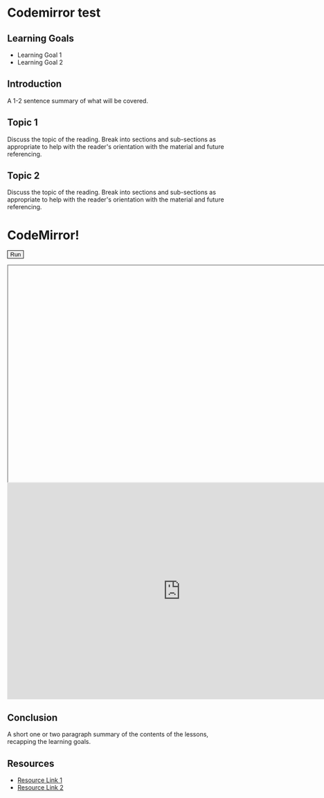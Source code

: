 # Codemirror test

## Learning Goals

- Learning Goal 1
- Learning Goal 2

## Introduction

A 1-2 sentence summary of what will be covered.

## Topic 1

Discuss the topic of the reading. Break into sections and sub-sections as
appropriate to help with the reader's orientation with the material and future
referencing.

## Topic 2

Discuss the topic of the reading. Break into sections and sub-sections as
appropriate to help with the reader's orientation with the material and future
referencing.

<h1>CodeMirror!</h1>

<button id="run_button" style="border:1px solid black">Run</button>

<div id="editor"></div>

<iframe id="code_result" width="800" height="500"></iframe>

<iframe width="800" height="500" frameborder="0" src="https://pythontutor.com/iframe-embed.html#code=myList%20%3D%20%281,%20%282,%20%283,%20%284,%20%285,%20None%29%29%29%29%29%0A%0Adef%20sumList%28node,%20subtotal%29%3A%0A%20%20if%20not%20node%3A%0A%20%20%20%20return%20subtotal%0A%20%20else%3A%0A%20%20%20%20return%20sumList%28node%5B1%5D,%20subtotal%20%2B%20node%5B0%5D%29%0A%0Atotal%20%3D%20sumList%28myList,%200%29&codeDivHeight=400&codeDivWidth=350&cumulative=false&curInstr=0&heapPrimitives=nevernest&origin=opt-frontend.js&py=3&rawInputLstJSON=%5B%5D&textReferences=false"> </iframe>

<p id="p1"></p>
<script src="tmp.js"></script>

## Conclusion

A short one or two paragraph summary of the contents of the lessons, recapping
the learning goals.

## Resources

- [Resource Link 1](example.com)
- [Resource Link 2](example.com)
